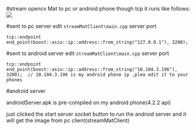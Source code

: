 #stream opencv Mat to pc or android phone though tcp
it runs like follows:
![](http://i.imgur.com/yN4YAlL.gif)

#sent to pc server
edit `streamMatClient\main.cpp` server port

```
tcp::endpoint end_point(boost::asio::ip::address::from_string("127.0.0.1"), 3200);
```

#sent to android server 
edit `streamMatClient\main.cpp` server port

```
tcp::endpoint end_point(boost::asio::ip::address::from_string("10.104.3.196"), 3200);  // 10.104.3.196 is my android phone ip ,plea edit it to your phones
```

#android server

androidServer.apk is pre-compiled on my android phone(4.2.2 api)

just clicked the start server socket button to run the android server and  it will get the image from pc client(streamMatClient)

